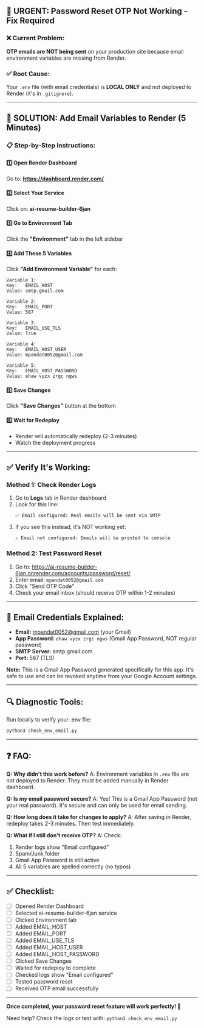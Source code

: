 ## 🚨 URGENT: Password Reset OTP Not Working - Fix Required

### ❌ Current Problem:
**OTP emails are NOT being sent** on your production site because email environment variables are missing from Render.

### ✅ Root Cause:
Your `.env` file (with email credentials) is **LOCAL ONLY** and not deployed to Render (it's in `.gitignore`).

---

## 🔧 SOLUTION: Add Email Variables to Render (5 Minutes)

### 📋 Step-by-Step Instructions:

#### 1️⃣ Open Render Dashboard
Go to: **https://dashboard.render.com/**

#### 2️⃣ Select Your Service
Click on: **ai-resume-builder-6jan**

#### 3️⃣ Go to Environment Tab
Click the **"Environment"** tab in the left sidebar

#### 4️⃣ Add These 5 Variables
Click **"Add Environment Variable"** for each:

```
Variable 1:
Key:   EMAIL_HOST
Value: smtp.gmail.com

Variable 2:
Key:   EMAIL_PORT
Value: 587

Variable 3:
Key:   EMAIL_USE_TLS
Value: True

Variable 4:
Key:   EMAIL_HOST_USER
Value: mpandat0052@gmail.com

Variable 5:
Key:   EMAIL_HOST_PASSWORD
Value: ehaw vyzx zrgc ngws
```

#### 5️⃣ Save Changes
Click **"Save Changes"** button at the bottom

#### 6️⃣ Wait for Redeploy
- Render will automatically redeploy (2-3 minutes)
- Watch the deployment progress

---

## ✅ Verify It's Working:

### Method 1: Check Render Logs
1. Go to **Logs** tab in Render dashboard
2. Look for this line:
   ```
   ✅ Email configured: Real emails will be sent via SMTP
   ```
3. If you see this instead, it's NOT working yet:
   ```
   ⚠️ Email not configured: Emails will be printed to console
   ```

### Method 2: Test Password Reset
1. Go to: https://ai-resume-builder-6jan.onrender.com/accounts/password/reset/
2. Enter email: `mpandat0052@gmail.com`
3. Click "Send OTP Code"
4. Check your email inbox (should receive OTP within 1-2 minutes)

---

## 📧 Email Credentials Explained:

- **Email:** mpandat0052@gmail.com (your Gmail)
- **App Password:** `ehaw vyzx zrgc ngws` (Gmail App Password, NOT regular password)
- **SMTP Server:** smtp.gmail.com
- **Port:** 587 (TLS)

**Note:** This is a Gmail App Password generated specifically for this app. It's safe to use and can be revoked anytime from your Google Account settings.

---

## 🔍 Diagnostic Tools:

Run locally to verify your .env file:
```bash
python3 check_env_email.py
```

---

## ❓ FAQ:

**Q: Why didn't this work before?**
A: Environment variables in `.env` file are not deployed to Render. They must be added manually in Render dashboard.

**Q: Is my email password secure?**
A: Yes! This is a Gmail App Password (not your real password). It's secure and can only be used for email sending.

**Q: How long does it take for changes to apply?**
A: After saving in Render, redeploy takes 2-3 minutes. Then test immediately.

**Q: What if I still don't receive OTP?**
A: Check:
1. Render logs show "Email configured" 
2. Spam/Junk folder
3. Gmail App Password is still active
4. All 5 variables are spelled correctly (no typos)

---

## ✅ Checklist:

- [ ] Opened Render Dashboard
- [ ] Selected ai-resume-builder-6jan service
- [ ] Clicked Environment tab
- [ ] Added EMAIL_HOST
- [ ] Added EMAIL_PORT
- [ ] Added EMAIL_USE_TLS
- [ ] Added EMAIL_HOST_USER
- [ ] Added EMAIL_HOST_PASSWORD
- [ ] Clicked Save Changes
- [ ] Waited for redeploy to complete
- [ ] Checked logs show "Email configured"
- [ ] Tested password reset
- [ ] Received OTP email successfully

---

**Once completed, your password reset feature will work perfectly! 🎉**

Need help? Check the logs or test with: `python3 check_env_email.py`
